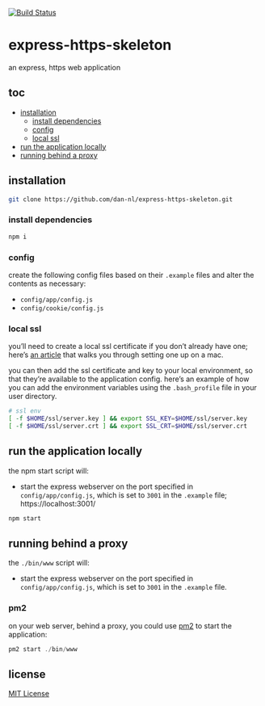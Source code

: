 [![Build Status][travis-image]][travis-url]

# express-https-skeleton
an express, https web application

## toc
* [installation](#installation)
    * [install dependencies](#install-dependencies)
    * [config](#config)
    * [local ssl](#local-ssl)
* [run the application locally](#run-the-application-locally)
* [running behind a proxy](#running-behind-a-proxy)

## installation
```sh
git clone https://github.com/dan-nl/express-https-skeleton.git
```

### install dependencies
```sh
npm i
```

### config
create the following config files based on their `.example` files and alter the contents as necessary:

* `config/app/config.js`
* `config/cookie/config.js`

### local ssl
you’ll need to create a local ssl certificate if you don’t already have one; here’s [an article][ssl-article] that walks you through setting one up on a mac.

you can then add the ssl certificate and key to your local environment, so that they’re available to the application config. here’s an example of how you can add the environment variables using the `.bash_profile` file in your user directory.

```sh
# ssl env
[ -f $HOME/ssl/server.key ] && export SSL_KEY=$HOME/ssl/server.key
[ -f $HOME/ssl/server.crt ] && export SSL_CRT=$HOME/ssl/server.crt
```

## run the application locally
the npm start script will:

* start the express webserver on the port specified in `config/app/config.js`, which is set to `3001` in the `.example` file; https://localhost:3001/

```javascript
npm start
```

## running behind a proxy
the `./bin/www` script will:

* start the express webserver on the port specified in `config/app/config.js`, which is set to `3001` in the `.example` file.

### pm2
on your web server, behind a proxy, you could use [pm2][pm2-url] to start the application:

```javascript
pm2 start ./bin/www
```

## license
[MIT License][mit-license]

[mit-license]: https://raw.githubusercontent.com/dan-nl/express-https-skeleton/master/license.txt
[pm2-url]: https://pm2.io/doc/en/runtime/overview/
[ssl-article]: https://medium.freecodecamp.org/how-to-get-https-working-on-your-local-development-environment-in-5-minutes-7af615770eec
[travis-image]: https://travis-ci.org/dan-nl/express-https-skeleton.svg?branch=master
[travis-url]: https://travis-ci.org/dan-nl/express-https-skeleton
